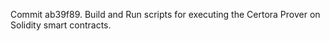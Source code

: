 Commit ab39f89.                    Build and Run scripts for executing the Certora Prover on Solidity smart contracts.